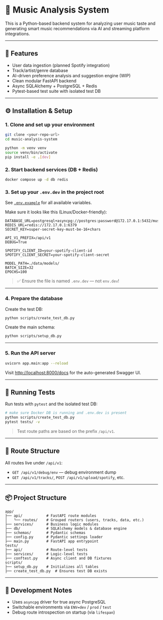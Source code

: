 # 🎵 Music Analysis System

This is a Python-based backend system for analyzing user music taste and generating smart music recommendations via AI and streaming platform integrations.

---

## 🚀 Features

- User data ingestion (planned Spotify integration)
- Track/artist/genre database
- AI-driven preference analysis and suggestion engine (WIP)
- Clean modular FastAPI backend
- Async SQLAlchemy + PostgreSQL + Redis
- Pytest-based test suite with isolated test DB

---

## ⚙️ Installation & Setup

### 1. Clone and set up your environment

```bash
git clone <your-repo-url>
cd music-analysis-system

python -m venv venv
source venv/bin/activate
pip install -e .[dev]
```

### 2. Start backend services (DB + Redis)

```bash
docker compose up -d db redis
```

### 3. Set up your `.env.dev` in the project root

See [`.env.example`](.env.example) for all available variables.

Make sure it looks like this (Linux/Docker-friendly):

```env
DATABASE_URL=postgresql+asyncpg://postgres:password@172.17.0.1:5432/music_analysis
REDIS_URL=redis://172.17.0.1:6379
SECRET_KEY=super-secret-key-must-be-16+chars

API_V1_PREFIX=/api/v1
DEBUG=True

SPOTIFY_CLIENT_ID=your-spotify-client-id
SPOTIFY_CLIENT_SECRET=your-spotify-client-secret

MODEL_PATH=./data/models/
BATCH_SIZE=32
EPOCHS=100
```

> ✅ Ensure the file is named `.env.dev` — not `env.dev`!

---

### 4. Prepare the database

Create the test DB:
```bash
python scripts/create_test_db.py
```

Create the main schema:
```bash
python scripts/setup_db.py
```

---

### 5. Run the API server

```bash
uvicorn app.main:app --reload
```

Visit [http://localhost:8000/docs](http://localhost:8000/docs) for the auto-generated Swagger UI.

---

## 🧪 Running Tests

Run tests with `pytest` and the isolated test DB:

```bash
# make sure Docker DB is running and .env.dev is present
python scripts/create_test_db.py
pytest tests/ -v
```

> Test route paths are based on the prefix `/api/v1`.

---

## 🧠 Route Structure

All routes live under `/api/v1`:

- `GET /api/v1/debug/env` — debug environment dump
- `GET /api/v1/tracks/`, `POST /api/v1/upload/spotify`, etc.

---

## 📦 Project Structure

```
app/
├── api/           # FastAPI route modules
│   └── routes/    # Grouped routers (users, tracks, data, etc.)
├── services/      # Business logic modules
├── db/            # SQLAlchemy models & database engine
├── schemas/       # Pydantic schemas
├── config.py      # Pydantic settings loader
├── main.py        # FastAPI app entrypoint
tests/
├── api/           # Route-level tests
├── services/      # Logic-level tests
├── conftest.py    # Async client and DB fixtures
scripts/
├── setup_db.py    # Initializes all tables
├── create_test_db.py  # Ensures test DB exists
```

---

## 🧰 Development Notes

- Uses `asyncpg` driver for true async PostgreSQL
- Switchable environments via `ENV=dev` / `prod` / `test`
- Debug route introspection on startup (via `lifespan`)